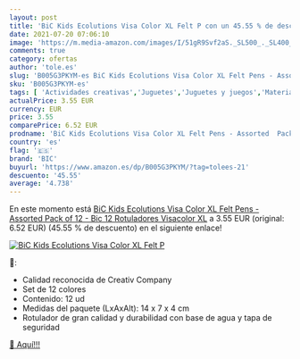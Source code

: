```yaml
---
layout: post
title: 'BiC Kids Ecolutions Visa Color XL Felt P con un 45.55 % de descuento'
date: 2021-07-20 07:06:10
image: 'https://m.media-amazon.com/images/I/51gR9Svf2aS._SL500_._SL400_.jpg'
comments: true
category: ofertas
author: 'tole.es'
slug: 'B005G3PKYM-es BiC Kids Ecolutions Visa Color XL Felt Pens - Assorted...'
sku: 'B005G3PKYM-es'
tags: [ 'Actividades creativas','Juguetes','Juguetes y juegos','Material de escritura y dibujo para niños','Rotuladores de colores para niños','bic','rotuladores', ]
actualPrice: 3.55 EUR
currency: EUR
price: 3.55
comparePrice: 6.52 EUR
prodname: 'BiC Kids Ecolutions Visa Color XL Felt Pens - Assorted  Pack of 12  - Bic 12 Rotuladores Visacolor XL'
country: 'es'
flag: '🇪🇸'
brand: 'BIC'
buyurl: 'https://www.amazon.es/dp/B005G3PKYM/?tag=tolees-21'
descuento: '45.55'
average: '4.738'
---
```


En este momento está [BiC Kids Ecolutions Visa Color XL Felt Pens - Assorted  Pack of 12  - Bic 12 Rotuladores Visacolor XL](https://www.amazon.es/dp/B005G3PKYM/?tag=tolees-21) a 3.55 EUR (original: 6.52 EUR) (45.55 %  de descuento) en el siguiente enlace!

[![BiC Kids Ecolutions Visa Color XL Felt P](https://m.media-amazon.com/images/I/51gR9Svf2aS._SL500_._SL400_.jpg)](https://www.amazon.es/dp/B005G3PKYM/?tag=tolees-21)

🔎:

- Calidad reconocida de Creativ Company
- Set de 12 colores
- Contenido: 12 ud
- Medidas del paquete (LxAxAlt): 14 x 7 x 4 cm
- Rotulador de gran calidad y durabilidad con base de agua y tapa de seguridad

[🛒 Aquí!!!](https://www.amazon.es/dp/B005G3PKYM/?tag=tolees-21)
